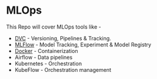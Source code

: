 # MLOps

This Repo will cover MLOps tools like -

* [DVC](https://github.com/HariPrasad-1999/MLOps/tree/main/DVC) - Versioning, Pipelines & Tracking. 
* [MLFlow](https://github.com/HariPrasad-1999/MLOps/tree/main/MLFlow) - Model Tracking, Experiment & Model Registry
* [Docker](https://github.com/HariPrasad-1999/Docker-Revamp) - Containerization
* Airflow - Data pipelines
* Kubernetes - Orchestration
* KubeFlow - Orchestration management
